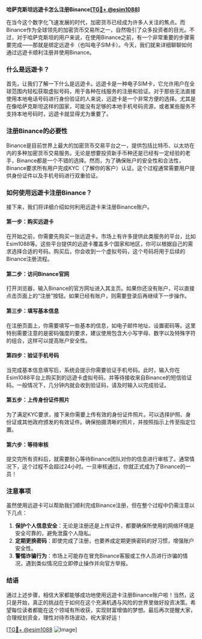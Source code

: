 **哈萨克斯坦远遊卡怎么注册Binance[[TG💪+ @esim1088](https://t.me/s/esim1088)]**

在当今这个数字化飞速发展的时代，加密货币已经成为许多人关注的焦点。而Binance作为全球领先的加密货币交易所之一，自然吸引了众多投资者的目光。不过，对于哈萨克斯坦的用户来说，在使用Binance之前，有一个非常重要的步骤需要完成——那就是绑定远遊卡（也叫电子SIM卡）。今天，我们就来详细聊聊如何通过远遊卡顺利注册并使用Binance。

### 什么是远遊卡？

首先，让我们了解一下什么是远遊卡。远遊卡是一种电子SIM卡，它允许用户在全球范围内轻松获取虚拟号码，用于各种在线服务的注册和验证。对于那些无法直接使用本地电话号码进行身份验证的人来说，远遊卡是一个非常方便的选择。尤其是在像哈萨克斯坦这样的国家，可能没有足够的本地手机号码资源，或者某些服务不支持本地号码时，远遊卡就显得尤为重要了。

### 注册Binance的必要性

Binance是目前世界上最大的加密货币交易平台之一，提供包括比特币、以太坊在内的多种加密货币交易服务。无论是想要投资新手币种还是已经有一定经验的老手，Binance都是一个不错的选择。然而，为了确保账户的安全性和合法性，Binance要求所有用户完成KYC（了解你的客户）认证。这个过程通常需要用户提供身份证件以及手机号码进行双重验证。

### 如何使用远遊卡注册Binance？

接下来，我们将详细介绍如何利用远遊卡来注册Binance账户。

#### 第一步：购买远遊卡

在开始之前，你需要先购买一张远遊卡。市场上有许多提供此类服务的平台，比如Esim1088等。这些平台提供的远遊卡覆盖多个国家和地区，你可以根据自己的需求选择合适的号码。购买后，你会收到一个虚拟号码，这个号码将用于后续的Binance注册流程。

#### 第二步：访问Binance官网

打开浏览器，输入Binance的官方网址进入其主页。如果你还没有账户，可以直接点击页面上的“注册”按钮。如果已经有账户，则需要登录后再继续下一步操作。

#### 第三步：填写基本信息

在注册页面上，你需要填写一些基本的信息，如电子邮件地址、设置密码等。这里特别需要注意的是密码强度的要求，建议使用包含大小写字母、数字以及特殊字符的组合，这样可以提高账户安全性。

#### 第四步：验证手机号码

当完成基本信息填写后，系统会提示你需要验证手机号码。此时，输入你在Esim1088平台上购买到的远遊卡虚拟号码，并等待接收来自Binance的短信验证码。一般情况下，几分钟内就会收到验证码，请及时输入以完成验证。

#### 第五步：上传身份证件照片

为了满足KYC要求，接下来你需要上传有效的身份证件照片。可以选择护照、身份证或其他政府颁发的有效证件。确保拍摄清晰的照片，并按照指示上传至指定位置。

#### 第六步：等待审核

提交完所有资料后，就需要耐心等待Binance团队对你的信息进行审核了。通常情况下，这个过程不会超过24小时。一旦审核通过，你就正式成为了Binance的一员！

### 注意事项

虽然使用远遊卡可以帮助我们顺利完成Binance注册，但在整个过程中仍需注意以下几点：

1. **保护个人信息安全**：无论是注册还是上传证件，都要确保所使用的网络环境是安全可靠的，避免泄露个人隐私。
2. **定期更换密码**：即使完成了注册，也要养成定期更换密码的好习惯，增强账户安全性。
3. **警惕诈骗行为**：市场上可能存在冒充Binance客服或工作人员进行诈骗的情况，遇到类似情况应立即停止操作并向官方举报。

### 结语

通过上述步骤，相信大家都能够成功地使用远遊卡注册Binance账户啦！当然，这只是开始，真正的挑战在于如何在这个充满机遇与风险的世界里做好投资决策。希望每位读者都能在这个领域有所收获，实现财富增值的梦想。最后再次提醒大家，合理规划资金，理性对待市场波动，祝大家好运！

[[TG💪+ @esim1088](https://t.me/s/esim1088) ![Image](https://i.postimg.cc/4NQfJmqS/Snipaste-2025-05-13-00-14-12.png)]